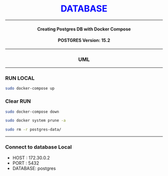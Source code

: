 <div style="text-align: center;"><h1 style="color:blue"> DATABASE </h1><hr> 


#### Creating Postgres DB with Docker Compose

#### POSTGRES Version: 15.2

<hr>

### UML

<hr>
</div>


### RUN LOCAL

```bash
sudo docker-compose up
```

### Clear RUN
```bash
sudo docker-compose down
```

```bash
sudo docker system prune -a
```
```bash
sudo rm -r postgres-data/
```
<hr>

### Connect to database Local

-  HOST : 172.30.0.2
-  PORT : 5432
-  DATABASE: postgres
